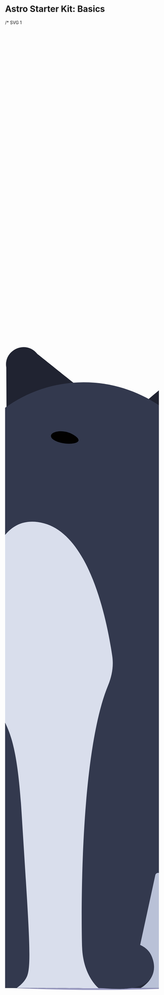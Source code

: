 # Astro Starter Kit: Basics
/*
SVG 1
<svg xmlns="http://www.w3.org/2000/svg" xmlns:xlink="http://www.w3.org/1999/xlink" viewBox="0 0 280 200" width="280" height="200" preserveAspectRatio="xMidYMid slice" style="width: 100%; height: 100%; transform: translate3d(0px, 0px, 0px); content-visibility: visible;"><defs><clipPath id="__lottie_element_2"><rect width="280" height="200" x="0" y="0"></rect></clipPath></defs><g clip-path="url(#__lottie_element_2)"><g transform="matrix(1.062250018119812,0,0,1.2888799905776978,198.25076293945312,153.22021484375)" opacity="1" style="display: block;"><g opacity="1" transform="matrix(1,0,0,1,-52.44599914550781,2.9070000648498535)"><path fill="rgb(152,152,193)" fill-opacity="1" d=" M0,-4.088500022888184 C20.94322395324707,-4.088500022888184 37.9474983215332,-2.2564432621002197 37.9474983215332,0 C37.9474983215332,2.2564432621002197 20.94322395324707,4.088500022888184 0,4.088500022888184 C-20.94322395324707,4.088500022888184 -37.9474983215332,2.2564432621002197 -37.9474983215332,0 C-37.9474983215332,-2.2564432621002197 -20.94322395324707,-4.088500022888184 0,-4.088500022888184z"></path></g></g><g transform="matrix(0.6891300082206726,0,0,0.344267338514328,166.5469970703125,152.16000366210938)" opacity="1" style="display: block;"><g opacity="1" transform="matrix(1,0,0,1,0,0)"><path stroke-linecap="round" stroke-linejoin="miter" fill-opacity="0" stroke-miterlimit="4" stroke="rgb(153,153,194)" stroke-opacity="1" stroke-width="15" d=" M7.638000011444092,18.503999710083008 C7.638000011444092,18.503999710083008 17.645748138427734,22.772674560546875 29.478378295898438,33.92013168334961 C39.455810546875,43.682064056396484 55.112998962402344,42.735557556152344 61.180999755859375,42.00055694580078 C74.1729965209961,40.42555618286133 89.92080688476562,25.4643611907959 74.95980834960938,9.716361999511719"></path></g></g><g transform="matrix(0.8614100217819214,0,0,0.8120800256729126,164.7779998779297,130.31500244140625)" opacity="1" style="display: block;"><g opacity="1" transform="matrix(1,0,0,1,0,0)"><path stroke-linecap="round" stroke-linejoin="miter" fill-opacity="0" stroke-miterlimit="4" stroke="rgb(51,58,78)" stroke-opacity="1" stroke-width="13" d=" M7.638000011444092,18.503999710083008 C7.638000011444092,18.503999710083008 17.645748138427734,22.772674560546875 29.478378295898438,33.92013168334961 C39.455810546875,43.682064056396484 55.112998962402344,42.735557556152344 61.180999755859375,42.00055694580078 C74.1729965209961,40.42555618286133 89.92080688476562,25.4643611907959 74.95980834960938,9.716361999511719"></path></g></g><g transform="matrix(0.9861547946929932,0.16582733392715454,-0.16582733392715454,0.9861547946929932,151.70643615722656,51.449440002441406)" opacity="1" style="display: block;"><g opacity="1" transform="matrix(1,0,0,1,7.855999946594238,17.274999618530273)"><path fill="rgb(32,35,49)" fill-opacity="1" d=" M6.190000057220459,-12.904999732971191 C6,-15.95199966430664 2.1510000228881836,-17.024999618530273 0.6809999942779541,-14.348999977111816 C0.6809999942779541,-14.348999977111816 -7.60699987411499,-4.578000068664551 -7.60699987411499,-4.578000068664551 C-7.60699987411499,-4.578000068664551 5.422999858856201,17.024999618530273 5.422999858856201,17.024999618530273 C5.422999858856201,17.024999618530273 7.60699987411499,9.781999588012695 6.190000057220459,-12.904999732971191z"></path></g></g><g transform="matrix(0.9861547946929932,-0.16582733392715454,0.16582733392715454,0.9861547946929932,123.46288299560547,53.836570739746094)" opacity="1" style="display: block;"><g opacity="1" transform="matrix(1,0,0,1,7.206999778747559,11.227999687194824)"><path fill="rgb(32,35,49)" fill-opacity="1" d=" M6.956999778747559,-2.1419999599456787 C6.956999778747559,-2.1419999599456787 1.4529999494552612,-8.288000106811523 1.4529999494552612,-8.288000106811523 C0.010999999940395355,-10.977999687194824 -4.070000171661377,-9.95300006866455 -4.070000171661377,-6.900000095367432 C-4.070000171661377,-6.900000095367432 -6.956999778747559,10.977999687194824 -6.956999778747559,10.977999687194824 C-6.956999778747559,10.977999687194824 6.956999778747559,-2.1419999599456787 6.956999778747559,-2.1419999599456787z"></path></g></g><g transform="matrix(1,0,0,1,111.13800048828125,85.05299377441406)" opacity="1" style="display: block;"><g opacity="1" transform="matrix(1,0,0,1,34.66699981689453,38.55099868774414)"><path fill="rgb(51,57,78)" fill-opacity="1" d=" M30.132999420166016,34.362998962402344 C32.88399887084961,27.2189998626709 34.417999267578125,18.992000579833984 34.3390007019043,10.246999740600586 C34.09600067138672,-16.582000732421875 18.45800018310547,-38.30099868774414 -0.3959999978542328,-38.027000427246094 C-19.218000411987305,-37.75299835205078 -34.41699981689453,-15.956999778747559 -34.41699981689453,10.890999794006348 C-34.41699981689453,19.410999298095703 -32.88600158691406,27.422000885009766 -30.19499969482422,34.39799880981445 C-29.260000228881836,36.82099914550781 -27.452999114990234,38.30099868774414 -25.510000228881836,38.30099868774414 C-25.510000228881836,38.30099868774414 25.43400001525879,38.30099868774414 25.43400001525879,38.30099868774414 C27.386999130249023,38.30099868774414 29.195999145507812,36.79999923706055 30.132999420166016,34.362998962402344z"></path><path fill="rgb(40,45,60)" fill-opacity="1" d=" M30.132999420166016,34.362998962402344 C32.88399887084961,27.2189998626709 34.417999267578125,18.992000579833984 34.3390007019043,10.246999740600586 C34.09600067138672,-16.582000732421875 18.45800018310547,-38.30099868774414 -0.3959999978542328,-38.027000427246094 C-19.218000411987305,-37.75299835205078 -34.41699981689453,-15.956999778747559 -34.41699981689453,10.890999794006348 C-34.41699981689453,19.410999298095703 -32.88600158691406,27.422000885009766 -30.19499969482422,34.39799880981445 C-29.260000228881836,36.82099914550781 -27.452999114990234,38.30099868774414 -25.510000228881836,38.30099868774414 C-25.510000228881836,38.30099868774414 25.43400001525879,38.30099868774414 25.43400001525879,38.30099868774414 C27.386999130249023,38.30099868774414 29.195999145507812,36.79999923706055 30.132999420166016,34.362998962402344z"></path></g></g><g transform="matrix(1,0,0,1,117.34700012207031,59.80900192260742)" opacity="1" style="display: block;"><g opacity="1" transform="matrix(1,0,0,1,22.961000442504883,52.65800094604492)"><path fill="rgb(51,57,78)" fill-opacity="1" d=" M0.0010000000474974513,49.47100067138672 C0.0010000000474974513,49.47100067138672 0.0010000000474974513,49.47100067138672 0.0010000000474974513,49.47100067138672 C-12.489999771118164,49.47100067138672 -22.711000442504883,39.250999450683594 -22.711000442504883,26.760000228881836 C-22.711000442504883,26.760000228881836 -22.711000442504883,-29.69700050354004 -22.711000442504883,-29.69700050354004 C-22.711000442504883,-42.1879997253418 -12.489999771118164,-52.40800094604492 0.0010000000474974513,-52.40800094604492 C12.491999626159668,-52.40800094604492 22.711000442504883,-42.1879997253418 22.711000442504883,-29.69700050354004 C22.711000442504883,-29.69700050354004 22.711000442504883,34.8650016784668 22.711000442504883,34.8650016784668 C22.711000442504883,45.659000396728516 12.95199966430664,37.891998291015625 12.95199966430664,42.40800094604492 C12.95199966430664,52.40800094604492 3.9579999446868896,48.84000015258789 0.0010000000474974513,49.47100067138672z"></path></g></g><g transform="matrix(1,0,0,1,119.1259994506836,153.5070037841797)" opacity="1" style="display: block;"><g opacity="1" transform="matrix(1,0,0,1,6.144000053405762,4.340000152587891)"><path fill="rgb(51,57,78)" fill-opacity="1" d=" M3.747999906539917,4.0269999504089355 C5.058000087738037,3.187000036239624 5.894000053405762,1.9160000085830688 5.894000053405762,0.492000013589859 C5.894000053405762,-2.0380001068115234 3.255000114440918,-4.090000152587891 0,-4.090000152587891 C-3.255000114440918,-4.090000152587891 -5.894000053405762,-2.0380001068115234 -5.894000053405762,0.492000013589859 C-5.894000053405762,1.7569999694824219 -4.979000091552734,3.260999917984009 -3.9119999408721924,4.090000152587891 C-3.9119999408721924,4.090000152587891 3.747999906539917,4.0269999504089355 3.747999906539917,4.0269999504089355z"></path></g></g><g transform="matrix(1,0,0,1,149.53399658203125,142.16900634765625)" opacity="1" style="display: block;"><g opacity="1" transform="matrix(1,0,0,1,4.269000053405762,9.99899959564209)"><path fill="rgb(185,193,215)" fill-opacity="1" d=" M-3.946000099182129,9.74899959564209 C-3.946000099182129,9.74899959564209 -0.5109999775886536,7.995999813079834 -2.11899995803833,4.3420000076293945 C-2.6610000133514404,3.0169999599456787 -4.019000053405762,2.515000104904175 -4.019000053405762,2.515000104904175 C-4.019000053405762,2.515000104904175 -1.4800000190734863,-9.22700023651123 -1.4800000190734863,-9.22700023651123 C-1.3760000467300415,-9.706999778747559 -0.7070000171661377,-9.74899959564209 -0.5529999732971191,-9.281999588012695 C0.2460000067949295,-6.868000030517578 1.8580000400543213,-2.4200000762939453 3.8239998817443848,0.7459999918937683 C4.019000053405762,1.059999942779541 3.822000026702881,1.4600000381469727 3.4519999027252197,1.4769999980926514 C2.315999984741211,1.5290000438690186 0.40799999237060547,1.8899999856948853 0,3.684999942779541 C-0.40799999237060547,5.478000164031982 0.13199999928474426,9.156000137329102 2.0320000648498535,9.741000175476074 C2.0320000648498535,9.741000175476074 -3.946000099182129,9.74899959564209 -3.946000099182129,9.74899959564209z"></path></g></g><g transform="matrix(1,0,0,1,122.36700439453125,80.89999389648438)" opacity="1" style="display: block;"><g opacity="1" transform="matrix(1,0,0,1,11.607999801635742,40.6510009765625)"><path fill="rgb(217,222,236)" fill-opacity="1" d=" M10.420999526977539,-10.548999786376953 C11.062000274658203,-12.10099983215332 11.357000350952148,-13.777000427246094 11.11299991607666,-15.439000129699707 C10.220000267028809,-21.535999298095703 7.336999893188477,-35.72200012207031 -0.3610000014305115,-37.775001525878906 C-10.208999633789062,-40.4010009765625 -11.357999801635742,-23.988000869750977 -9.717000007629395,-12.991000175476074 C-8.076000213623047,-1.99399995803833 -5.283999919891357,-7.73799991607666 -4.135000228881836,10.807999610900879 C-2.9860000610351562,29.354999542236328 -2.378999948501587,36.26599884033203 -3.188999891281128,38.31999969482422 C-3.6659998893737793,39.529998779296875 -4.955999851226807,40.35200119018555 -4.955999851226807,40.35200119018555 C-4.955999851226807,40.35200119018555 8.84000015258789,40.4010009765625 8.84000015258789,40.4010009765625 C8.84000015258789,40.4010009765625 6.203999996185303,38.382999420166016 6.039999961853027,33.45899963378906 C5.886000156402588,28.843000411987305 5.589000225067139,1.1449999809265137 10.420999526977539,-10.548999786376953z"></path></g></g><g transform="matrix(1,0,0,1,133.36399841308594,67.34000396728516)" opacity="1" style="display: block;"><g opacity="1" transform="matrix(1,0,0,1,4.076000213623047,1.878999948501587)"><path fill="rgb(2,1,0)" fill-opacity="1" d=" M1.0839999914169312,-0.34599998593330383 C-1.0779999494552612,-1.628999948501587 -3.8259999752044678,-0.5070000290870667 -2.1389999389648438,0.5609999895095825 C-0.45100000500679016,1.628999948501587 3.8259999752044678,1.2799999713897705 1.0839999914169312,-0.34599998593330383z"></path></g></g></g></svg>
*/

/*
SVG 2
<svg xmlns="http://www.w3.org/2000/svg" xmlns:xlink="http://www.w3.org/1999/xlink" viewBox="0 0 280 200" width="280" height="200" preserveAspectRatio="xMidYMid slice" style="width: 100%; height: 100%; transform: translate3d(0px, 0px, 0px); content-visibility: visible;"><defs><clipPath id="__lottie_element_2"><rect width="280" height="200" x="0" y="0"></rect></clipPath></defs><g clip-path="url(#__lottie_element_2)"><g transform="matrix(1.062250018119812,0,0,1.2888799905776978,198.25076293945312,153.22021484375)" opacity="1" style="display: block;"><g opacity="1" transform="matrix(1,0,0,1,-52.44599914550781,2.9070000648498535)"><path fill="rgb(152,152,193)" fill-opacity="1" d=" M0,-4.088500022888184 C20.94322395324707,-4.088500022888184 37.9474983215332,-2.2564432621002197 37.9474983215332,0 C37.9474983215332,2.2564432621002197 20.94322395324707,4.088500022888184 0,4.088500022888184 C-20.94322395324707,4.088500022888184 -37.9474983215332,2.2564432621002197 -37.9474983215332,0 C-37.9474983215332,-2.2564432621002197 -20.94322395324707,-4.088500022888184 0,-4.088500022888184z"></path></g></g><g transform="matrix(0.6891300082206726,0,0,0.344267338514328,166.5469970703125,152.16000366210938)" opacity="1" style="display: block;"><g opacity="1" transform="matrix(1,0,0,1,0,0)"><path stroke-linecap="round" stroke-linejoin="miter" fill-opacity="0" stroke-miterlimit="4" stroke="rgb(153,153,194)" stroke-opacity="1" stroke-width="15" d=" M7.638000011444092,18.503999710083008 C7.638000011444092,18.503999710083008 19.952835083007812,29.474750518798828 27.278356552124023,11.632426261901855 C32.248741149902344,-0.45043742656707764 12.834400177001953,-25.05624771118164 23.913930892944336,-34.94971466064453 C33.58966827392578,-43.58924102783203 57.0732536315918,-34.90603256225586 46.83725357055664,-14.73774528503418"></path></g></g><g transform="matrix(0.8614100217819214,0,0,0.8120800256729126,164.7779998779297,130.31500244140625)" opacity="1" style="display: block;"><g opacity="1" transform="matrix(1,0,0,1,0,0)"><path stroke-linecap="round" stroke-linejoin="miter" fill-opacity="0" stroke-miterlimit="4" stroke="rgb(51,58,78)" stroke-opacity="1" stroke-width="13" d=" M7.638000011444092,18.503999710083008 C7.638000011444092,18.503999710083008 19.952835083007812,29.474750518798828 27.278356552124023,11.632426261901855 C32.248741149902344,-0.45043742656707764 12.834400177001953,-25.05624771118164 23.913930892944336,-34.94971466064453 C33.58966827392578,-43.58924102783203 57.0732536315918,-34.90603256225586 46.83725357055664,-14.73774528503418"></path></g></g><g transform="matrix(1,0,0,1,148.73300170898438,52.51300048828125)" opacity="1" style="display: block;"><g opacity="1" transform="matrix(1,0,0,1,7.855999946594238,17.274999618530273)"><path fill="rgb(32,35,49)" fill-opacity="1" d=" M6.190000057220459,-12.904999732971191 C6,-15.95199966430664 2.1510000228881836,-17.024999618530273 0.6809999942779541,-14.348999977111816 C0.6809999942779541,-14.348999977111816 -7.60699987411499,-4.578000068664551 -7.60699987411499,-4.578000068664551 C-7.60699987411499,-4.578000068664551 5.422999858856201,17.024999618530273 5.422999858856201,17.024999618530273 C5.422999858856201,17.024999618530273 7.60699987411499,9.781999588012695 6.190000057220459,-12.904999732971191z"></path></g></g><g transform="matrix(1,0,0,1,125.22500610351562,52.486000061035156)" opacity="1" style="display: block;"><g opacity="1" transform="matrix(1,0,0,1,7.206999778747559,11.227999687194824)"><path fill="rgb(32,35,49)" fill-opacity="1" d=" M6.956999778747559,-2.1419999599456787 C6.956999778747559,-2.1419999599456787 1.4529999494552612,-8.288000106811523 1.4529999494552612,-8.288000106811523 C0.010999999940395355,-10.977999687194824 -4.070000171661377,-9.95300006866455 -4.070000171661377,-6.900000095367432 C-4.070000171661377,-6.900000095367432 -6.956999778747559,10.977999687194824 -6.956999778747559,10.977999687194824 C-6.956999778747559,10.977999687194824 6.956999778747559,-2.1419999599456787 6.956999778747559,-2.1419999599456787z"></path></g></g><g transform="matrix(1,0,0,1,111.13800048828125,85.05299377441406)" opacity="1" style="display: block;"><g opacity="1" transform="matrix(1,0,0,1,34.66699981689453,38.55099868774414)"><path fill="rgb(51,57,78)" fill-opacity="1" d=" M30.132999420166016,34.362998962402344 C32.88399887084961,27.2189998626709 34.417999267578125,18.992000579833984 34.3390007019043,10.246999740600586 C34.09600067138672,-16.582000732421875 18.45800018310547,-38.30099868774414 -0.3959999978542328,-38.027000427246094 C-19.218000411987305,-37.75299835205078 -34.41699981689453,-15.956999778747559 -34.41699981689453,10.890999794006348 C-34.41699981689453,19.410999298095703 -32.88600158691406,27.422000885009766 -30.19499969482422,34.39799880981445 C-29.260000228881836,36.82099914550781 -27.452999114990234,38.30099868774414 -25.510000228881836,38.30099868774414 C-25.510000228881836,38.30099868774414 25.43400001525879,38.30099868774414 25.43400001525879,38.30099868774414 C27.386999130249023,38.30099868774414 29.195999145507812,36.79999923706055 30.132999420166016,34.362998962402344z"></path><path fill="rgb(40,45,60)" fill-opacity="1" d=" M30.132999420166016,34.362998962402344 C32.88399887084961,27.2189998626709 34.417999267578125,18.992000579833984 34.3390007019043,10.246999740600586 C34.09600067138672,-16.582000732421875 18.45800018310547,-38.30099868774414 -0.3959999978542328,-38.027000427246094 C-19.218000411987305,-37.75299835205078 -34.41699981689453,-15.956999778747559 -34.41699981689453,10.890999794006348 C-34.41699981689453,19.410999298095703 -32.88600158691406,27.422000885009766 -30.19499969482422,34.39799880981445 C-29.260000228881836,36.82099914550781 -27.452999114990234,38.30099868774414 -25.510000228881836,38.30099868774414 C-25.510000228881836,38.30099868774414 25.43400001525879,38.30099868774414 25.43400001525879,38.30099868774414 C27.386999130249023,38.30099868774414 29.195999145507812,36.79999923706055 30.132999420166016,34.362998962402344z"></path></g></g><g transform="matrix(1,0,0,1,117.34700012207031,59.80900192260742)" opacity="1" style="display: block;"><g opacity="1" transform="matrix(1,0,0,1,22.961000442504883,52.65800094604492)"><path fill="rgb(51,57,78)" fill-opacity="1" d=" M0.0010000000474974513,49.47100067138672 C0.0010000000474974513,49.47100067138672 0.0010000000474974513,49.47100067138672 0.0010000000474974513,49.47100067138672 C-12.489999771118164,49.47100067138672 -22.711000442504883,39.250999450683594 -22.711000442504883,26.760000228881836 C-22.711000442504883,26.760000228881836 -22.711000442504883,-29.69700050354004 -22.711000442504883,-29.69700050354004 C-22.711000442504883,-42.1879997253418 -12.489999771118164,-52.40800094604492 0.0010000000474974513,-52.40800094604492 C12.491999626159668,-52.40800094604492 22.711000442504883,-42.1879997253418 22.711000442504883,-29.69700050354004 C22.711000442504883,-29.69700050354004 22.711000442504883,34.8650016784668 22.711000442504883,34.8650016784668 C22.711000442504883,45.659000396728516 12.95199966430664,37.891998291015625 12.95199966430664,42.40800094604492 C12.95199966430664,52.40800094604492 3.9579999446868896,48.84000015258789 0.0010000000474974513,49.47100067138672z"></path></g></g><g transform="matrix(1,0,0,1,119.1259994506836,153.5070037841797)" opacity="1" style="display: block;"><g opacity="1" transform="matrix(1,0,0,1,6.144000053405762,4.340000152587891)"><path fill="rgb(51,57,78)" fill-opacity="1" d=" M3.747999906539917,4.0269999504089355 C5.058000087738037,3.187000036239624 5.894000053405762,1.9160000085830688 5.894000053405762,0.492000013589859 C5.894000053405762,-2.0380001068115234 3.255000114440918,-4.090000152587891 0,-4.090000152587891 C-3.255000114440918,-4.090000152587891 -5.894000053405762,-2.0380001068115234 -5.894000053405762,0.492000013589859 C-5.894000053405762,1.7569999694824219 -4.979000091552734,3.260999917984009 -3.9119999408721924,4.090000152587891 C-3.9119999408721924,4.090000152587891 3.747999906539917,4.0269999504089355 3.747999906539917,4.0269999504089355z"></path></g></g><g transform="matrix(1,0,0,1,149.53399658203125,142.16900634765625)" opacity="1" style="display: block;"><g opacity="1" transform="matrix(1,0,0,1,4.269000053405762,9.99899959564209)"><path fill="rgb(185,193,215)" fill-opacity="1" d=" M-3.946000099182129,9.74899959564209 C-3.946000099182129,9.74899959564209 -0.5109999775886536,7.995999813079834 -2.11899995803833,4.3420000076293945 C-2.6610000133514404,3.0169999599456787 -4.019000053405762,2.515000104904175 -4.019000053405762,2.515000104904175 C-4.019000053405762,2.515000104904175 -1.4800000190734863,-9.22700023651123 -1.4800000190734863,-9.22700023651123 C-1.3760000467300415,-9.706999778747559 -0.7070000171661377,-9.74899959564209 -0.5529999732971191,-9.281999588012695 C0.2460000067949295,-6.868000030517578 1.8580000400543213,-2.4200000762939453 3.8239998817443848,0.7459999918937683 C4.019000053405762,1.059999942779541 3.822000026702881,1.4600000381469727 3.4519999027252197,1.4769999980926514 C2.315999984741211,1.5290000438690186 0.40799999237060547,1.8899999856948853 0,3.684999942779541 C-0.40799999237060547,5.478000164031982 0.13199999928474426,9.156000137329102 2.0320000648498535,9.741000175476074 C2.0320000648498535,9.741000175476074 -3.946000099182129,9.74899959564209 -3.946000099182129,9.74899959564209z"></path></g></g><g transform="matrix(1,0,0,1,122.36700439453125,80.89999389648438)" opacity="1" style="display: block;"><g opacity="1" transform="matrix(1,0,0,1,11.607999801635742,40.6510009765625)"><path fill="rgb(217,222,236)" fill-opacity="1" d=" M10.420999526977539,-10.548999786376953 C11.062000274658203,-12.10099983215332 11.357000350952148,-13.777000427246094 11.11299991607666,-15.439000129699707 C10.220000267028809,-21.535999298095703 7.336999893188477,-35.72200012207031 -0.3610000014305115,-37.775001525878906 C-10.208999633789062,-40.4010009765625 -11.357999801635742,-23.988000869750977 -9.717000007629395,-12.991000175476074 C-8.076000213623047,-1.99399995803833 -5.283999919891357,-7.73799991607666 -4.135000228881836,10.807999610900879 C-2.9860000610351562,29.354999542236328 -2.378999948501587,36.26599884033203 -3.188999891281128,38.31999969482422 C-3.6659998893737793,39.529998779296875 -4.955999851226807,40.35200119018555 -4.955999851226807,40.35200119018555 C-4.955999851226807,40.35200119018555 8.84000015258789,40.4010009765625 8.84000015258789,40.4010009765625 C8.84000015258789,40.4010009765625 6.203999996185303,38.382999420166016 6.039999961853027,33.45899963378906 C5.886000156402588,28.843000411987305 5.589000225067139,1.1449999809265137 10.420999526977539,-10.548999786376953z"></path></g></g><g transform="matrix(1,0,0,1,133.36399841308594,67.34000396728516)" opacity="1" style="display: block;"><g opacity="1" transform="matrix(1,0,0,1,4.076000213623047,1.878999948501587)"><path fill="rgb(2,1,0)" fill-opacity="1" d=" M1.0839999914169312,-0.34599998593330383 C-1.0779999494552612,-1.628999948501587 -3.8259999752044678,-0.5070000290870667 -2.1389999389648438,0.5609999895095825 C-0.45100000500679016,1.628999948501587 3.8259999752044678,1.2799999713897705 1.0839999914169312,-0.34599998593330383z"></path></g></g></g></svg>
*/

/*
SVG 3
<svg xmlns="http://www.w3.org/2000/svg" xmlns:xlink="http://www.w3.org/1999/xlink" viewBox="0 0 280 200" width="280" height="200" preserveAspectRatio="xMidYMid slice" style="width: 100%; height: 100%; transform: translate3d(0px, 0px, 0px); content-visibility: visible;"><defs><clipPath id="__lottie_element_2"><rect width="280" height="200" x="0" y="0"></rect></clipPath></defs><g clip-path="url(#__lottie_element_2)"><g transform="matrix(1.062250018119812,0,0,1.2888799905776978,198.25076293945312,153.22021484375)" opacity="1" style="display: block;"><g opacity="1" transform="matrix(1,0,0,1,-52.44599914550781,2.9070000648498535)"><path fill="rgb(152,152,193)" fill-opacity="1" d=" M0,-4.088500022888184 C20.94322395324707,-4.088500022888184 37.9474983215332,-2.2564432621002197 37.9474983215332,0 C37.9474983215332,2.2564432621002197 20.94322395324707,4.088500022888184 0,4.088500022888184 C-20.94322395324707,4.088500022888184 -37.9474983215332,2.2564432621002197 -37.9474983215332,0 C-37.9474983215332,-2.2564432621002197 -20.94322395324707,-4.088500022888184 0,-4.088500022888184z"></path></g></g><g transform="matrix(0.6891300082206726,0,0,0.344267338514328,166.5469970703125,152.16000366210938)" opacity="1" style="display: block;"><g opacity="1" transform="matrix(1,0,0,1,0,0)"><path stroke-linecap="round" stroke-linejoin="miter" fill-opacity="0" stroke-miterlimit="4" stroke="rgb(153,153,194)" stroke-opacity="1" stroke-width="15" d=" M7.638000011444092,18.503999710083008 C7.638000011444092,18.503999710083008 21.434297561645508,26.7299747467041 26.879539489746094,10.037160873413086 C30.531230926513672,-0.9546143412590027 13.53477668762207,-23.80779457092285 25.110380172729492,-34.15208053588867 C34.015499114990234,-42.10845184326172 59.06767272949219,-33.70924377441406 48.8316764831543,-12.743325233459473"></path></g></g><g transform="matrix(0.8614100217819214,0,0,0.8120800256729126,164.7779998779297,130.31500244140625)" opacity="1" style="display: block;"><g opacity="1" transform="matrix(1,0,0,1,0,0)"><path stroke-linecap="round" stroke-linejoin="miter" fill-opacity="0" stroke-miterlimit="4" stroke="rgb(51,58,78)" stroke-opacity="1" stroke-width="13" d=" M7.638000011444092,18.503999710083008 C7.638000011444092,18.503999710083008 21.434297561645508,26.7299747467041 26.879539489746094,10.037160873413086 C30.531230926513672,-0.9546143412590027 13.53477668762207,-23.80779457092285 25.110380172729492,-34.15208053588867 C34.015499114990234,-42.10845184326172 59.06767272949219,-33.70924377441406 48.8316764831543,-12.743325233459473"></path></g></g><g transform="matrix(1,0,0,1,148.73300170898438,52.51300048828125)" opacity="1" style="display: block;"><g opacity="1" transform="matrix(1,0,0,1,7.855999946594238,17.274999618530273)"><path fill="rgb(32,35,49)" fill-opacity="1" d=" M6.190000057220459,-12.904999732971191 C6,-15.95199966430664 2.1510000228881836,-17.024999618530273 0.6809999942779541,-14.348999977111816 C0.6809999942779541,-14.348999977111816 -7.60699987411499,-4.578000068664551 -7.60699987411499,-4.578000068664551 C-7.60699987411499,-4.578000068664551 5.422999858856201,17.024999618530273 5.422999858856201,17.024999618530273 C5.422999858856201,17.024999618530273 7.60699987411499,9.781999588012695 6.190000057220459,-12.904999732971191z"></path></g></g><g transform="matrix(1,0,0,1,125.22500610351562,52.486000061035156)" opacity="1" style="display: block;"><g opacity="1" transform="matrix(1,0,0,1,7.206999778747559,11.227999687194824)"><path fill="rgb(32,35,49)" fill-opacity="1" d=" M6.956999778747559,-2.1419999599456787 C6.956999778747559,-2.1419999599456787 1.4529999494552612,-8.288000106811523 1.4529999494552612,-8.288000106811523 C0.010999999940395355,-10.977999687194824 -4.070000171661377,-9.95300006866455 -4.070000171661377,-6.900000095367432 C-4.070000171661377,-6.900000095367432 -6.956999778747559,10.977999687194824 -6.956999778747559,10.977999687194824 C-6.956999778747559,10.977999687194824 6.956999778747559,-2.1419999599456787 6.956999778747559,-2.1419999599456787z"></path></g></g><g transform="matrix(1,0,0,1,111.13800048828125,85.05299377441406)" opacity="1" style="display: block;"><g opacity="1" transform="matrix(1,0,0,1,34.66699981689453,38.55099868774414)"><path fill="rgb(51,57,78)" fill-opacity="1" d=" M30.132999420166016,34.362998962402344 C32.88399887084961,27.2189998626709 34.417999267578125,18.992000579833984 34.3390007019043,10.246999740600586 C34.09600067138672,-16.582000732421875 18.45800018310547,-38.30099868774414 -0.3959999978542328,-38.027000427246094 C-19.218000411987305,-37.75299835205078 -34.41699981689453,-15.956999778747559 -34.41699981689453,10.890999794006348 C-34.41699981689453,19.410999298095703 -32.88600158691406,27.422000885009766 -30.19499969482422,34.39799880981445 C-29.260000228881836,36.82099914550781 -27.452999114990234,38.30099868774414 -25.510000228881836,38.30099868774414 C-25.510000228881836,38.30099868774414 25.43400001525879,38.30099868774414 25.43400001525879,38.30099868774414 C27.386999130249023,38.30099868774414 29.195999145507812,36.79999923706055 30.132999420166016,34.362998962402344z"></path><path fill="rgb(40,45,60)" fill-opacity="1" d=" M30.132999420166016,34.362998962402344 C32.88399887084961,27.2189998626709 34.417999267578125,18.992000579833984 34.3390007019043,10.246999740600586 C34.09600067138672,-16.582000732421875 18.45800018310547,-38.30099868774414 -0.3959999978542328,-38.027000427246094 C-19.218000411987305,-37.75299835205078 -34.41699981689453,-15.956999778747559 -34.41699981689453,10.890999794006348 C-34.41699981689453,19.410999298095703 -32.88600158691406,27.422000885009766 -30.19499969482422,34.39799880981445 C-29.260000228881836,36.82099914550781 -27.452999114990234,38.30099868774414 -25.510000228881836,38.30099868774414 C-25.510000228881836,38.30099868774414 25.43400001525879,38.30099868774414 25.43400001525879,38.30099868774414 C27.386999130249023,38.30099868774414 29.195999145507812,36.79999923706055 30.132999420166016,34.362998962402344z"></path></g></g><g transform="matrix(1,0,0,1,117.34700012207031,59.80900192260742)" opacity="1" style="display: block;"><g opacity="1" transform="matrix(1,0,0,1,22.961000442504883,52.65800094604492)"><path fill="rgb(51,57,78)" fill-opacity="1" d=" M0.0010000000474974513,49.47100067138672 C0.0010000000474974513,49.47100067138672 0.0010000000474974513,49.47100067138672 0.0010000000474974513,49.47100067138672 C-12.489999771118164,49.47100067138672 -22.711000442504883,39.250999450683594 -22.711000442504883,26.760000228881836 C-22.711000442504883,26.760000228881836 -22.711000442504883,-29.69700050354004 -22.711000442504883,-29.69700050354004 C-22.711000442504883,-42.1879997253418 -12.489999771118164,-52.40800094604492 0.0010000000474974513,-52.40800094604492 C12.491999626159668,-52.40800094604492 22.711000442504883,-42.1879997253418 22.711000442504883,-29.69700050354004 C22.711000442504883,-29.69700050354004 22.711000442504883,34.8650016784668 22.711000442504883,34.8650016784668 C22.711000442504883,45.659000396728516 12.95199966430664,37.891998291015625 12.95199966430664,42.40800094604492 C12.95199966430664,52.40800094604492 3.9579999446868896,48.84000015258789 0.0010000000474974513,49.47100067138672z"></path></g></g><g transform="matrix(1,0,0,1,119.1259994506836,153.5070037841797)" opacity="1" style="display: block;"><g opacity="1" transform="matrix(1,0,0,1,6.144000053405762,4.340000152587891)"><path fill="rgb(51,57,78)" fill-opacity="1" d=" M3.747999906539917,4.0269999504089355 C5.058000087738037,3.187000036239624 5.894000053405762,1.9160000085830688 5.894000053405762,0.492000013589859 C5.894000053405762,-2.0380001068115234 3.255000114440918,-4.090000152587891 0,-4.090000152587891 C-3.255000114440918,-4.090000152587891 -5.894000053405762,-2.0380001068115234 -5.894000053405762,0.492000013589859 C-5.894000053405762,1.7569999694824219 -4.979000091552734,3.260999917984009 -3.9119999408721924,4.090000152587891 C-3.9119999408721924,4.090000152587891 3.747999906539917,4.0269999504089355 3.747999906539917,4.0269999504089355z"></path></g></g><g transform="matrix(1,0,0,1,149.53399658203125,142.16900634765625)" opacity="1" style="display: block;"><g opacity="1" transform="matrix(1,0,0,1,4.269000053405762,9.99899959564209)"><path fill="rgb(185,193,215)" fill-opacity="1" d=" M-3.946000099182129,9.74899959564209 C-3.946000099182129,9.74899959564209 -0.5109999775886536,7.995999813079834 -2.11899995803833,4.3420000076293945 C-2.6610000133514404,3.0169999599456787 -4.019000053405762,2.515000104904175 -4.019000053405762,2.515000104904175 C-4.019000053405762,2.515000104904175 -1.4800000190734863,-9.22700023651123 -1.4800000190734863,-9.22700023651123 C-1.3760000467300415,-9.706999778747559 -0.7070000171661377,-9.74899959564209 -0.5529999732971191,-9.281999588012695 C0.2460000067949295,-6.868000030517578 1.8580000400543213,-2.4200000762939453 3.8239998817443848,0.7459999918937683 C4.019000053405762,1.059999942779541 3.822000026702881,1.4600000381469727 3.4519999027252197,1.4769999980926514 C2.315999984741211,1.5290000438690186 0.40799999237060547,1.8899999856948853 0,3.684999942779541 C-0.40799999237060547,5.478000164031982 0.13199999928474426,9.156000137329102 2.0320000648498535,9.741000175476074 C2.0320000648498535,9.741000175476074 -3.946000099182129,9.74899959564209 -3.946000099182129,9.74899959564209z"></path></g></g><g transform="matrix(1,0,0,1,122.36700439453125,80.89999389648438)" opacity="1" style="display: block;"><g opacity="1" transform="matrix(1,0,0,1,11.607999801635742,40.6510009765625)"><path fill="rgb(217,222,236)" fill-opacity="1" d=" M10.420999526977539,-10.548999786376953 C11.062000274658203,-12.10099983215332 11.357000350952148,-13.777000427246094 11.11299991607666,-15.439000129699707 C10.220000267028809,-21.535999298095703 7.336999893188477,-35.72200012207031 -0.3610000014305115,-37.775001525878906 C-10.208999633789062,-40.4010009765625 -11.357999801635742,-23.988000869750977 -9.717000007629395,-12.991000175476074 C-8.076000213623047,-1.99399995803833 -5.283999919891357,-7.73799991607666 -4.135000228881836,10.807999610900879 C-2.9860000610351562,29.354999542236328 -2.378999948501587,36.26599884033203 -3.188999891281128,38.31999969482422 C-3.6659998893737793,39.529998779296875 -4.955999851226807,40.35200119018555 -4.955999851226807,40.35200119018555 C-4.955999851226807,40.35200119018555 8.84000015258789,40.4010009765625 8.84000015258789,40.4010009765625 C8.84000015258789,40.4010009765625 6.203999996185303,38.382999420166016 6.039999961853027,33.45899963378906 C5.886000156402588,28.843000411987305 5.589000225067139,1.1449999809265137 10.420999526977539,-10.548999786376953z"></path></g></g><g transform="matrix(1,0,0,1,133.36399841308594,67.34000396728516)" opacity="1" style="display: block;"><g opacity="1" transform="matrix(1,0,0,1,4.076000213623047,1.878999948501587)"><path fill="rgb(2,1,0)" fill-opacity="1" d=" M1.0839999914169312,-0.34599998593330383 C-1.0779999494552612,-1.628999948501587 -3.8259999752044678,-0.5070000290870667 -2.1389999389648438,0.5609999895095825 C-0.45100000500679016,1.628999948501587 3.8259999752044678,1.2799999713897705 1.0839999914169312,-0.34599998593330383z"></path></g></g></g></svg>
*/
```sh
npm create astro@latest -- --template basics
```

[![Open in StackBlitz](https://developer.stackblitz.com/img/open_in_stackblitz.svg)](https://stackblitz.com/github/withastro/astro/tree/latest/examples/basics)
[![Open with CodeSandbox](https://assets.codesandbox.io/github/button-edit-lime.svg)](https://codesandbox.io/p/sandbox/github/withastro/astro/tree/latest/examples/basics)
[![Open in GitHub Codespaces](https://github.com/codespaces/badge.svg)](https://codespaces.new/withastro/astro?devcontainer_path=.devcontainer/basics/devcontainer.json)

> 🧑‍🚀 **Seasoned astronaut?** Delete this file. Have fun!

![just-the-basics](https://github.com/withastro/astro/assets/2244813/a0a5533c-a856-4198-8470-2d67b1d7c554)

## 🚀 Project Structure

Inside of your Astro project, you'll see the following folders and files:

```text
/
├── public/
│   └── favicon.svg
├── src/
│   ├── layouts/
│   │   └── Layout.astro
│   └── pages/
│       └── index.astro
└── package.json
```

To learn more about the folder structure of an Astro project, refer to [our guide on project structure](https://docs.astro.build/en/basics/project-structure/).

## 🧞 Commands

All commands are run from the root of the project, from a terminal:

| Command                   | Action                                           |
| :------------------------ | :----------------------------------------------- |
| `npm install`             | Installs dependencies                            |
| `npm run dev`             | Starts local dev server at `localhost:4321`      |
| `npm run build`           | Build your production site to `./dist/`          |
| `npm run preview`         | Preview your build locally, before deploying     |
| `npm run astro ...`       | Run CLI commands like `astro add`, `astro check` |
| `npm run astro -- --help` | Get help using the Astro CLI                     |

## 👀 Want to learn more?

Feel free to check [our documentation](https://docs.astro.build) or jump into our [Discord server](https://astro.build/chat).
